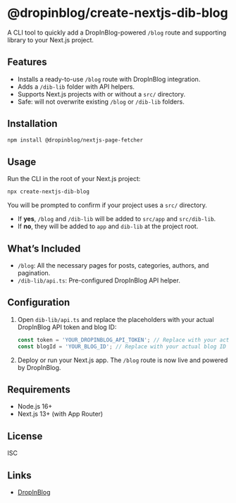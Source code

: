 # @dropinblog/create-nextjs-dib-blog

A CLI tool to quickly add a DropInBlog-powered `/blog` route and supporting library to your Next.js project.

## Features

- Installs a ready-to-use `/blog` route with DropInBlog integration.
- Adds a `/dib-lib` folder with API helpers.
- Supports Next.js projects with or without a `src/` directory.
- Safe: will not overwrite existing `/blog` or `/dib-lib` folders.

## Installation

```sh
npm install @dropinblog/nextjs-page-fetcher
```

## Usage

Run the CLI in the root of your Next.js project:

```sh
npx create-nextjs-dib-blog
```

You will be prompted to confirm if your project uses a `src/` directory.

- If **yes**, `/blog` and `/dib-lib` will be added to `src/app` and `src/dib-lib`.
- If **no**, they will be added to `app` and `dib-lib` at the project root.

## What’s Included

- `/blog`: All the necessary pages for posts, categories, authors, and pagination.
- `/dib-lib/api.ts`: Pre-configured DropInBlog API helper.

## Configuration

1. Open `dib-lib/api.ts` and replace the placeholders with your actual DropInBlog API token and blog ID:

   ```ts
   const token = 'YOUR_DROPINBLOG_API_TOKEN'; // Replace with your actual API token
   const blogId = 'YOUR_BLOG_ID'; // Replace with your actual blog ID
   ```

2. Deploy or run your Next.js app. The `/blog` route is now live and powered by DropInBlog.

## Requirements

- Node.js 16+
- Next.js 13+ (with App Router)

## License

ISC

## Links

- [DropInBlog](https://dropinblog.com/)
